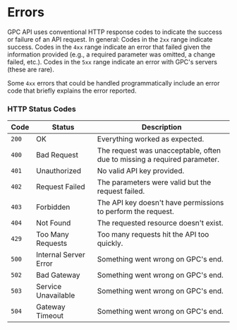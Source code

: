 # Errors

GPC API uses conventional HTTP response codes to indicate the success or failure of an API request. In general: Codes in the `2xx` range indicate success. Codes in the `4xx` range indicate an error that failed given the information provided (e.g., a required parameter was omitted, a change failed, etc.). Codes in the `5xx` range indicate an error with GPC's servers (these are rare).

Some `4xx` errors that could be handled programmatically include an error code that briefly explains the error reported.

### HTTP Status Codes

| Code    | Status         |  Description                                        |
| ------- | -------------- |  -------------------------------------------------- |
| `200`   | OK | Everything worked as expected. |
| `400`   | Bad Request | The request was unacceptable, often due to missing a required parameter. |
| `401` | Unauthorized | No valid API key provided. |
| `402` | Request Failed | The parameters were valid but the request failed. |
| `403` | Forbidden | The API key doesn't have permissions to perform the request. |
| `404` | Not Found | The requested resource doesn't exist. |
| `429` | Too Many Requests | Too many requests hit the API too quickly. |
| `500` | Internal Server Error | Something went wrong on GPC's end. |
| `502` | Bad Gateway | Something went wrong on GPC's end. |
| `503` | Service Unavailable | Something went wrong on GPC's end. |
| `504` | Gateway Timeout | Something went wrong on GPC's end. |